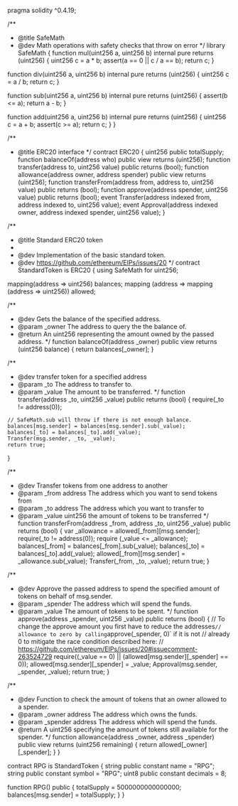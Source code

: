 pragma solidity ^0.4.19;

/**
 * @title SafeMath
 * @dev Math operations with safety checks that throw on error
 */
library SafeMath {
  function mul(uint256 a, uint256 b) internal pure returns (uint256) {
    uint256 c = a * b;
    assert(a == 0 || c / a == b);
    return c;
  }

  function div(uint256 a, uint256 b) internal pure returns (uint256) {
    uint256 c = a / b;
    return c;
  }

  function sub(uint256 a, uint256 b) internal pure returns (uint256) {
    assert(b <= a);
    return a - b;
  }

  function add(uint256 a, uint256 b) internal pure returns (uint256) {
    uint256 c = a + b;
    assert(c >= a);
    return c;
  }
}

/**
 * @title ERC20 interface
 */
contract ERC20 {
  uint256 public totalSupply;
  function balanceOf(address who) public view returns (uint256);
  function transfer(address to, uint256 value) public returns (bool);
  function allowance(address owner, address spender) public view returns (uint256);
  function transferFrom(address from, address to, uint256 value) public returns (bool);
  function approve(address spender, uint256 value) public returns (bool);
  event Transfer(address indexed from, address indexed to, uint256 value);
  event Approval(address indexed owner, address indexed spender, uint256 value);
}

/**
 * @title Standard ERC20 token
 *
 * @dev Implementation of the basic standard token.
 * @dev https://github.com/ethereum/EIPs/issues/20
 */
contract StandardToken is ERC20 {
  using SafeMath for uint256;

  mapping(address => uint256) balances;
  mapping (address => mapping (address => uint256)) allowed;

  /**
   * @dev Gets the balance of the specified address.
   * @param _owner The address to query the the balance of.
   * @return An uint256 representing the amount owned by the passed address.
   */
  function balanceOf(address _owner) public view returns (uint256 balance) {
    return balances[_owner];
  }

  /**
   * @dev transfer token for a specified address
   * @param _to The address to transfer to.
   * @param _value The amount to be transferred.
   */
  function transfer(address _to, uint256 _value) public returns (bool) {
    require(_to != address(0));

    // SafeMath.sub will throw if there is not enough balance.
    balances[msg.sender] = balances[msg.sender].sub(_value);
    balances[_to] = balances[_to].add(_value);
    Transfer(msg.sender, _to, _value);
    return true;
  }

  /**
   * @dev Transfer tokens from one address to another
   * @param _from address The address which you want to send tokens from
   * @param _to address The address which you want to transfer to
   * @param _value uint256 the amount of tokens to be transferred
   */
  function transferFrom(address _from, address _to, uint256 _value) public returns (bool) {
    var _allowance = allowed[_from][msg.sender];
    require(_to != address(0));
    require (_value <= _allowance);
    balances[_from] = balances[_from].sub(_value);
    balances[_to] = balances[_to].add(_value);
    allowed[_from][msg.sender] = _allowance.sub(_value);
    Transfer(_from, _to, _value);
    return true;
  }

  /**
   * @dev Approve the passed address to spend the specified amount of tokens on behalf of msg.sender.
   * @param _spender The address which will spend the funds.
   * @param _value The amount of tokens to be spent.
   */
  function approve(address _spender, uint256 _value) public returns (bool) {
    // To change the approve amount you first have to reduce the addresses`
    //  allowance to zero by calling `approve(_spender, 0)` if it is not
    //  already 0 to mitigate the race condition described here:
    //  https://github.com/ethereum/EIPs/issues/20#issuecomment-263524729
    require((_value == 0) || (allowed[msg.sender][_spender] == 0));
    allowed[msg.sender][_spender] = _value;
    Approval(msg.sender, _spender, _value);
    return true;
  }

  /**
   * @dev Function to check the amount of tokens that an owner allowed to a spender.
   * @param _owner address The address which owns the funds.
   * @param _spender address The address which will spend the funds.
   * @return A uint256 specifying the amount of tokens still available for the spender.
   */
  function allowance(address _owner, address _spender) public view returns (uint256 remaining) {
    return allowed[_owner][_spender];
  }
}

contract RPG is StandardToken {
  string public constant name = "RPG";
  string public constant symbol = "RPG";
  uint8 public constant decimals = 8;

  function RPG() public {
    totalSupply = 5000000000000000;
    balances[msg.sender] = totalSupply;
  }
}